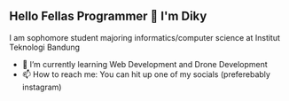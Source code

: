 ## Hello Fellas Programmer 👋 I'm Diky
I am sophomore student majoring informatics/computer science at Institut Teknologi Bandung

- 🌱 I’m currently learning Web Development and Drone Development
- 📫 How to reach me: You can hit up one of my socials (preferebably instagram)

<!--
**DaDecky/dadecky** is a ✨ _special_ ✨ repository because its `README.md` (this file) appears on your GitHub profile.

Here are some ideas to get you started:

- 🔭 I’m currently working on ...
- 🌱 I’m currently learning ...
- 👯 I’m looking to collaborate on ...
- 🤔 I’m looking for help with ...
- 💬 Ask me about ...
- 📫 How to reach me: ...
- 😄 Pronouns: ...
- ⚡ Fun fact: ...
-->
